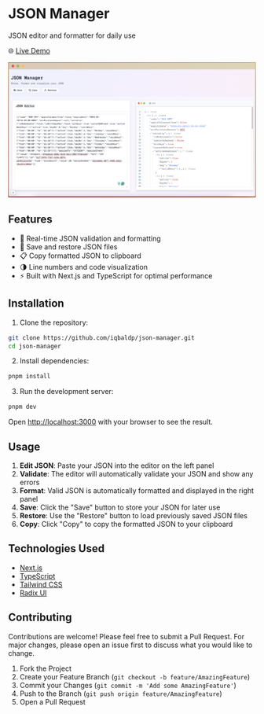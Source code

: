 # JSON Manager

JSON editor and formatter for daily use

🌐 [Live Demo](https://json.iqbaldp.dev)

![JSON Manager Demo](docs/demo.png)

## Features

- 🔄 Real-time JSON validation and formatting
- 💾 Save and restore JSON files
- 📋 Copy formatted JSON to clipboard
- 🌗 Line numbers and code visualization
- ⚡ Built with Next.js and TypeScript for optimal performance

## Installation

1. Clone the repository:
```bash
git clone https://github.com/iqbaldp/json-manager.git
cd json-manager
```

2. Install dependencies:
```bash
pnpm install
```

3. Run the development server:
```bash
pnpm dev
```

Open [http://localhost:3000](http://localhost:3000) with your browser to see the result.

## Usage

1. **Edit JSON**: Paste your JSON into the editor on the left panel
2. **Validate**: The editor will automatically validate your JSON and show any errors
3. **Format**: Valid JSON is automatically formatted and displayed in the right panel
4. **Save**: Click the "Save" button to store your JSON for later use
5. **Restore**: Use the "Restore" button to load previously saved JSON files
6. **Copy**: Click "Copy" to copy the formatted JSON to your clipboard

## Technologies Used

- [Next.js](https://nextjs.org/)
- [TypeScript](https://www.typescriptlang.org/)
- [Tailwind CSS](https://tailwindcss.com/)
- [Radix UI](https://www.radix-ui.com/)

## Contributing

Contributions are welcome! Please feel free to submit a Pull Request. For major changes, please open an issue first to discuss what you would like to change.

1. Fork the Project
2. Create your Feature Branch (`git checkout -b feature/AmazingFeature`)
3. Commit your Changes (`git commit -m 'Add some AmazingFeature'`)
4. Push to the Branch (`git push origin feature/AmazingFeature`)
5. Open a Pull Request
